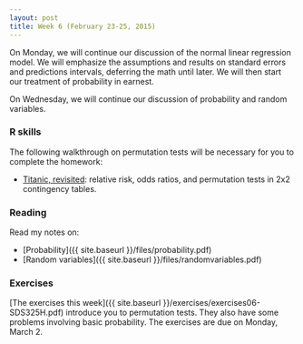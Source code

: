 ```yaml
---
layout: post
title: Week 6 (February 23-25, 2015)
---
```



On Monday, we will continue our discussion of the normal linear regression model.  We will emphasize the assumptions and results on standard errors and predictions intervals, deferring the math until later.  We will then start our treatment of probability in earnest.

On Wednesday, we will continue our discussion of probability and random variables.


### R skills

The following walkthrough on permutation tests will be necessary for you to complete the homework:  
* [Titanic, revisited](http://jgscott.github.io/teaching/r/titanic/titanic_permtest.html): relative risk, odds ratios, and permutation tests in 2x2 contingency tables.  

### Reading

Read my notes on:  
* [Probability]({{ site.baseurl }}/files/probability.pdf)  
* [Random variables]({{ site.baseurl }}/files/randomvariables.pdf)   


### Exercises  
[The exercises this week]({{ site.baseurl }}/exercises/exercises06-SDS325H.pdf) introduce you to permutation tests.  They also have some problems involving basic probability.  The exercises are due on Monday, March 2.
